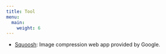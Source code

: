 ```yaml
---
title: Tool
menu: 
  main:
    weight: 6
---
```


- [Squoosh](https://squoosh.app/): Image compression web app provided by Google.
